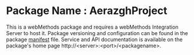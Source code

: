 # Package Name : AerazghProject
This is a webMethods package and requires a webMethods Integration Server to host it. Package versioning and configuration can be found in the package [manifest](./AerazghProject/manifest.v3) file. Service and API documentation is available on the package's home page http://&lt;server&gt;:&lt;port&gt;/&lt;packagename>.